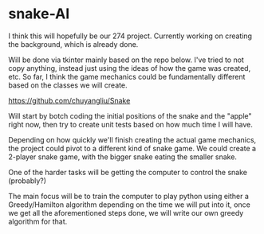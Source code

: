 # snake-AI

I think this will hopefully be our 274 project. Currently working on creating the background, which is already done.

Will be done via tkinter mainly based on the repo below. I've tried to not copy anything, instead just using the ideas of how the game was created, etc. So far, I think the game mechanics could be fundamentally different based on the classes we will create.

https://github.com/chuyangliu/Snake


Will start by botch coding the initial positions of the snake and the "apple" right now, then try to create unit tests based on how much time I will have.

Depending on how quickly we'll finish creating the actual game mechanics, the project could pivot to a different kind of snake game. We could create a 2-player snake game, with the bigger snake eating the smaller snake.

One of the harder tasks will be getting the computer to control the snake (probably?)

The main focus will be to train the computer to play python using either a Greedy/Hamilton algorithm depending on the time we will put into it, once we get all the aforementioned steps done, we will write our own greedy algorithm for that.
